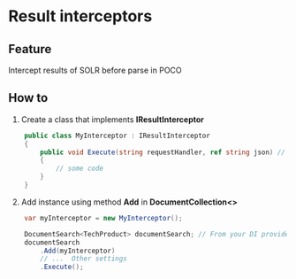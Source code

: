 # Result interceptors

## Feature

Intercept results of SOLR before parse in POCO

## How to

1. Create a class that implements **IResultInterceptor**

```csharp
	public class MyInterceptor : IResultInterceptor
    {
        public void Execute(string requestHandler, ref string json) // method from interface
        {
			// some code
		}
	}
```

2. Add instance using method **Add** in **DocumentCollection<>**

```csharp
	var myInterceptor = new MyInterceptor();

	DocumentSearch<TechProduct> documentSearch; // From your DI provider
	documentSearch
		.Add(myInterceptor)
		// ...  Other settings
		.Execute();
```